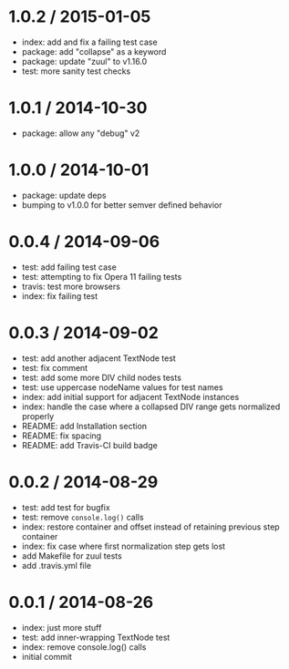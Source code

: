 
1.0.2 / 2015-01-05
==================

  * index: add and fix a failing test case
  * package: add "collapse" as a keyword
  * package: update "zuul" to v1.16.0
  * test: more sanity test checks

1.0.1 / 2014-10-30
==================

  * package: allow any "debug" v2

1.0.0 / 2014-10-01
==================

  * package: update deps
  * bumping to v1.0.0 for better semver defined behavior

0.0.4 / 2014-09-06
==================

  * test: add failing test case
  * test: attempting to fix Opera 11 failing tests
  * travis: test more browsers
  * index: fix failing test

0.0.3 / 2014-09-02
==================

  * test: add another adjacent TextNode test
  * test: fix comment
  * test: add some more DIV child nodes tests
  * test: use uppercase nodeName values for test names
  * index: add initial support for adjacent TextNode instances
  * index: handle the case where a collapsed DIV range gets normalized properly
  * README: add Installation section
  * README: fix spacing
  * README: add Travis-CI build badge

0.0.2 / 2014-08-29
==================

  * test: add test for bugfix
  * test: remove `console.log()` calls
  * index: restore container and offset instead of retaining previous step container
  * index: fix case where first normalization step gets lost
  * add Makefile for zuul tests
  * add .travis.yml file

0.0.1 / 2014-08-26
==================

  * index: just more stuff
  * test: add inner-wrapping TextNode test
  * index: remove console.log() calls
  * initial commit
